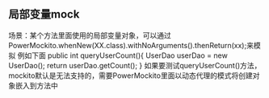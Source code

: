 ## 局部变量mock
场景：某个方法里面使用的局部变量对象，可以通过PowerMockito.whenNew(XX.class).withNoArguments().thenReturn(xx);来模拟
例如下面
public int queryUserCount(){
UserDao userDao = new UserDao();
return userDao.getCount();
}
如果要测试queryUserCount()方法，mockito默认是无法支持的，需要PowerMockito里面以动态代理的模式将创建对象嵌入到方法中